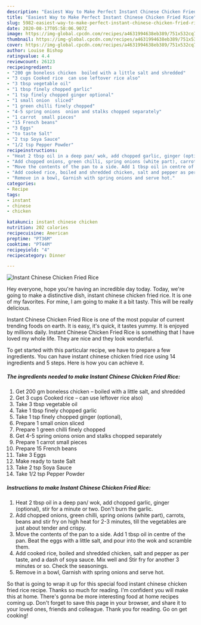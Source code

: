 ```yaml
---
description: "Easiest Way to Make Perfect Instant Chinese Chicken Fried Rice"
title: "Easiest Way to Make Perfect Instant Chinese Chicken Fried Rice"
slug: 5982-easiest-way-to-make-perfect-instant-chinese-chicken-fried-rice
date: 2020-08-17T05:58:06.907Z
image: https://img-global.cpcdn.com/recipes/a4631994638eb389/751x532cq70/instant-chinese-chicken-fried-rice-recipe-main-photo.jpg
thumbnail: https://img-global.cpcdn.com/recipes/a4631994638eb389/751x532cq70/instant-chinese-chicken-fried-rice-recipe-main-photo.jpg
cover: https://img-global.cpcdn.com/recipes/a4631994638eb389/751x532cq70/instant-chinese-chicken-fried-rice-recipe-main-photo.jpg
author: Louise Bishop
ratingvalue: 4.4
reviewcount: 26123
recipeingredient:
- "200 gm boneless chicken  boiled with a little salt and shredded"
- "3 cups Cooked rice  can use leftover rice also"
- "3 tbsp vegetable oil"
- "1 tbsp finely chopped garlic"
- "1 tsp finely chopped ginger optional"
- "1 small onion  sliced"
- "1 green chilli finely chopped"
- "4-5 spring onions  onion and stalks chopped separately"
- "1 carrot  small pieces"
- "15 French beans"
- "3 Eggs"
- "to taste Salt"
- "2 tsp Soya Sauce"
- "1/2 tsp Pepper Powder"
recipeinstructions:
- "Heat 2 tbsp oil in a deep pan/ wok, add chopped garlic, ginger (optional), stir for a minute or two. Don&#39;t burn the garlic."
- "Add chopped onions, green chilli, spring onions (white part), carrots, beans and stir fry on high heat for 2-3 minutes, till the vegetables are just about tender and crispy."
- "Move the contents of the pan to a side. Add 1 tbsp oil in centre of the pan. Beat the eggs with a little salt, and pour into the wok and scramble them."
- "Add cooked rice, boiled and shredded chicken, salt and pepper as per taste, and a dash of soya sauce. Mix well and Stir fry for another 3 minutes or so. Check the seasonings."
- "Remove in a bowl, Garnish with spring onions and serve hot."
categories:
- Recipe
tags:
- instant
- chinese
- chicken

katakunci: instant chinese chicken 
nutrition: 202 calories
recipecuisine: American
preptime: "PT36M"
cooktime: "PT44M"
recipeyield: "4"
recipecategory: Dinner

---
```



![Instant Chinese Chicken Fried Rice](https://img-global.cpcdn.com/recipes/a4631994638eb389/751x532cq70/instant-chinese-chicken-fried-rice-recipe-main-photo.jpg)

Hey everyone, hope you're having an incredible day today. Today, we're going to make a distinctive dish, instant chinese chicken fried rice. It is one of my favorites. For mine, I am going to make it a bit tasty. This will be really delicious.



Instant Chinese Chicken Fried Rice is one of the most popular of current trending foods on earth. It is easy, it's quick, it tastes yummy. It is enjoyed by millions daily. Instant Chinese Chicken Fried Rice is something that I have loved my whole life. They are nice and they look wonderful.


To get started with this particular recipe, we have to prepare a few ingredients. You can have instant chinese chicken fried rice using 14 ingredients and 5 steps. Here is how you can achieve it.

<!--inarticleads1-->

##### The ingredients needed to make Instant Chinese Chicken Fried Rice:

1. Get 200 gm boneless chicken – boiled with a little salt, and shredded
1. Get 3 cups Cooked rice – can use leftover rice also)
1. Take 3 tbsp vegetable oil
1. Take 1 tbsp finely chopped garlic
1. Take 1 tsp finely chopped ginger (optional),
1. Prepare 1 small onion  sliced
1. Prepare 1 green chilli finely chopped
1. Get 4-5 spring onions  onion and stalks chopped separately
1. Prepare 1 carrot  small pieces
1. Prepare 15 French beans
1. Take 3 Eggs
1. Make ready to taste Salt
1. Take 2 tsp Soya Sauce
1. Take 1/2 tsp Pepper Powder




<!--inarticleads2-->

##### Instructions to make Instant Chinese Chicken Fried Rice:

1. Heat 2 tbsp oil in a deep pan/ wok, add chopped garlic, ginger (optional), stir for a minute or two. Don&#39;t burn the garlic.
1. Add chopped onions, green chilli, spring onions (white part), carrots, beans and stir fry on high heat for 2-3 minutes, till the vegetables are just about tender and crispy.
1. Move the contents of the pan to a side. Add 1 tbsp oil in centre of the pan. Beat the eggs with a little salt, and pour into the wok and scramble them.
1. Add cooked rice, boiled and shredded chicken, salt and pepper as per taste, and a dash of soya sauce. Mix well and Stir fry for another 3 minutes or so. Check the seasonings.
1. Remove in a bowl, Garnish with spring onions and serve hot.




So that is going to wrap it up for this special food instant chinese chicken fried rice recipe. Thanks so much for reading. I'm confident you will make this at home. There's gonna be more interesting food at home recipes coming up. Don't forget to save this page in your browser, and share it to your loved ones, friends and colleague. Thank you for reading. Go on get cooking!
